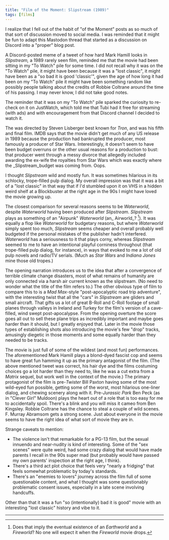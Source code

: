 ```yaml
---
title: "Film of the Moment: Slipstream (1989)"
tags: [films]
---
```


I realize that I fell out of the habit of "of the Moment" posts as so
much of that sort of discussion moved to social media. I was reminded that it
might be fun to adapt this Mastodon thread that started as a
discussion on Discord into a "proper" blog post.

A Discord-posted meme of a tweet of how hard Mark Hamill looks in
_Slipstream,_ a 1989 rarely seen film, reminded me that the movie had
been sitting in my "To Watch" pile for some time. I did not recall why
it was on the "To Watch" pile, it might have been because it was a
"lost classic", it might have been as a "so bad it is good 'classic'",
given the age of how long it had been on my "To Watch" pile it might
have been something random like possibly people talking about the
credits of Robbie Coltrane around the time of his passing. I may never
know, I did not take good notes.

The reminder that it was on my "To Watch" pile sparked the curiosity
to re-check on it on JustWatch, which told me that Tubi had it free
for streaming (with ads) and with encouragement from that Discord
channel I decided to watch it.

The was directed by Steven Lisberger best known for _Tron_, and was
his fifth and final film. IMDB says that the movie didn't get much of
any US release in 1989 because the production had bankrupted the
producer, most famously a producer of Star Wars. Interestingly, it
doesn't seem to have been budget overruns or the other usual reasons
for a production to bust: that producer went through a messy divorce
that allegedly included awarding the ex-wife the royalties from Star
Wars which was exactly where the _Slipstream_budget was coming from.
Oops.

I thought _Slipstream_ wild and mostly fun. It was sometimes hilarious
in its schlocky, trope-filled pulp dialog. My overall impression was
that it was a bit of a "lost classic" in that way that if I'd stumbled
upon it on VHS in a hidden weird shelf at a Blockbuster at the right
age in the 90s I might have loved the movie growing up.

The closest comparison for several reasons seems to be _Waterworld_,
despite _Waterworld_ having been produced after _Slipstream_.
_Slipstream_ plays as something of an "Airpunk" _Waterworld_ (an_
Airworld_? [^1]). It was equally a flop like _Waterworld_ for budgetary
reasons, but where _Waterworld_ simply spent too much, _Slipstream_
seems cheaper and overall probably well budgeted if the personal
mistakes of the publisher hadn't interfered. _Waterworld_ has a
seriousness to it that plays corny, whereas _Slipstream_ seemed to me
to have an intentional playful corniness throughout (that trope-filled
pulp dialog, for instance), in ways that evoked to me a lot of old
pulp novels and radio/TV serials. (Much as _Star Wars_ and _Indiana
Jones_ mine those old tropes.)

The opening narration introduces us to the idea that after a
convergence of terrible climate change disasters, most of what remains
of humanity are only connected via a harsh air current known as the
slipstream. (No need to wonder what the title of the film refers to.)
The other obvious type of film to compare this to is a _Mad Max_-style
"post-apocalyptic road trip adventure", with the interesting twist
that all the "cars" in _Slipstream_ are gliders and small aircraft.
That gifts us a lot of great B-Roll and C-Roll footage of small planes
through valleys in Ireland and Turkey for the film's version
of a cave-filled, wind swept post-apocalypse. From the opening
overture the score goes all out to sell these plane trips as
incredibly important and maybe goes harder than it should, but I
greatly enjoyed that. Later in the movie those types of establishing
shots also introducing the movie's few "drop" tracks, amusingly
diegetic in those moments and some equally harder than they needed to
be tracks.

The movie is just full of some of the wildest (and most fun)
performances. The aforementioned Mark Hamill plays a blond-dyed
fascist cop and seems to have great fun hamming it up as the primary
antagonist of the film. (The above mentioned tweet was correct, his
hair dye and the films costuming choices go a lot harder than they
need to, like he was a cut extra from a _Matrix_ sequel, but work well
in the context of the movie.) The primary protagonist of the film is
pre-_Twister_ Bill Paxton having some of the most wild-eyed fun
possible, getting some of the worst, most hilarious one-liner dialog,
and chewing scenery along with it. Pre-_Jurassic Park_ Ben Peck (as in
"Clever Girl" Muldoon) plays the heart out of a role that is too easy
for me to accidentally spoil. There's a blink and you will miss it
cameo from Ben Kingsley. Robbie Coltrane has the chance to steal a
couple of wild scenes. F. Murray Abramsom gets a strong scene. Just
about everyone in the movie seems to have the right idea of what sort
of movie they are in.

Strange caveats to mention:

* The violence isn't that remarkable for a PG-13 film, but the sexual
innuendo and near-nudity is kind of interesting. Some of the "sex
scenes" were quite weird, had some crazy dialog that would have made
parents I recall in the 90s super mad (but probably would have passed
my own parents' inspection at the right age, I think).
* There's a third act plot choice that feels very "nearly a fridging"
that feels somewhat problematic by today's standards.
* There's an "enemies to lovers" journey across the film full of some
questionable content, and what I thought was some questionably
problematic consent issues, especially in a late scene involving
handcuffs.

Other than that it was a fun "so (intentionally) bad it is good" movie
with an interesting "lost classic" history and vibe to it.

----

[^1]: Does that imply the eventual existence of an _Earthworld_
    and a _Fireworld_? No one will expect it when the _Fireworld_ movie
    drops.
